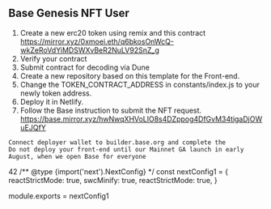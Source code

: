 ## Base Genesis NFT User
1. Create a new erc20 token using remix and this contract
https://mirror.xyz/0xmoei.eth/q6bkosOnWcQ-wkZeRoVdYiMDSWXvBeR2NuLV92SnZ_g
2. Verify your contract
3. Submit contract for decoding via Dune
4. Create a new repository based on this template for the Front-end.
5. Change the TOKEN_CONTRACT_ADDRESS in constants/index.js to your newly token address.
6. Deploy it in Netlify.
7. Follow the Base instruction to submit the NFT request.
https://base.mirror.xyz/hwNwqXHVoLlO8s4DZppog4DfGvM34tigaDjOWuEJQfY
```
Connect deployer wallet to builder.base.org and complete the
Do not deploy your front-end until our Mainnet GA launch in early August, when we open Base for everyone
```
42
/** @type {import('next').NextConfig} */
const nextConfig1 = {
  reactStrictMode: true,
  swcMinify: true,
  reactStrictMode: true,
}

module.exports = nextConfig1
